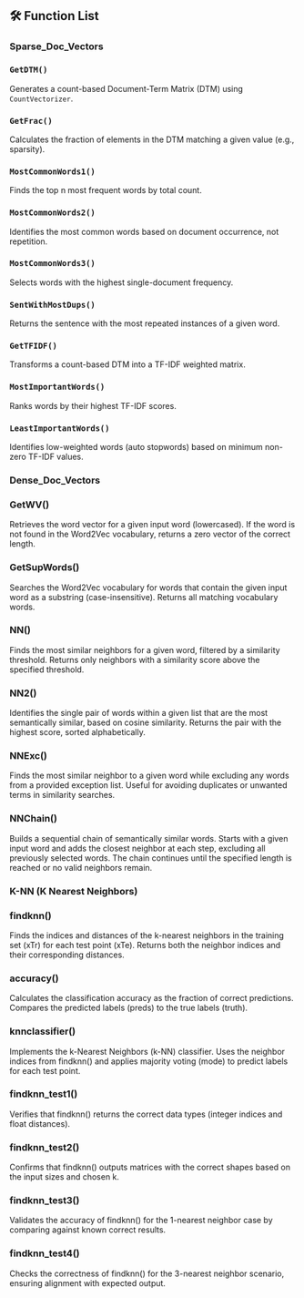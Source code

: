## 🛠️ Function List

### Sparse_Doc_Vectors

### `GetDTM()`
Generates a count-based Document-Term Matrix (DTM) using `CountVectorizer`.
### `GetFrac()`
Calculates the fraction of elements in the DTM matching a given value (e.g., sparsity).
### `MostCommonWords1()`
Finds the top n most frequent words by total count.
### `MostCommonWords2()`
Identifies the most common words based on document occurrence, not repetition.
### `MostCommonWords3()`
Selects words with the highest single-document frequency.
### `SentWithMostDups()`
Returns the sentence with the most repeated instances of a given word.
### `GetTFIDF()`
Transforms a count-based DTM into a TF-IDF weighted matrix.
### `MostImportantWords()`
Ranks words by their highest TF-IDF scores.
### `LeastImportantWords()`
Identifies low-weighted words (auto stopwords) based on minimum non-zero TF-IDF values.

### Dense_Doc_Vectors

### GetWV()
Retrieves the word vector for a given input word (lowercased). If the word is not found in the Word2Vec vocabulary, returns a zero vector of the correct length.
### GetSupWords()
Searches the Word2Vec vocabulary for words that contain the given input word as a substring (case-insensitive). Returns all matching vocabulary words.
### NN()
Finds the most similar neighbors for a given word, filtered by a similarity threshold. Returns only neighbors with a similarity score above the specified threshold.
### NN2()
Identifies the single pair of words within a given list that are the most semantically similar, based on cosine similarity. Returns the pair with the highest score, sorted alphabetically.
### NNExc()
Finds the most similar neighbor to a given word while excluding any words from a provided exception list. Useful for avoiding duplicates or unwanted terms in similarity searches.
### NNChain()
Builds a sequential chain of semantically similar words. Starts with a given input word and adds the closest neighbor at each step, excluding all previously selected words. The chain continues until the specified length is reached or no valid neighbors remain.

### K-NN   (K Nearest Neighbors)

### findknn()
Finds the indices and distances of the k-nearest neighbors in the training set (xTr) for each test point (xTe). Returns both the neighbor indices and their corresponding distances.
### accuracy()
Calculates the classification accuracy as the fraction of correct predictions. Compares the predicted labels (preds) to the true labels (truth).
### knnclassifier()
Implements the k-Nearest Neighbors (k-NN) classifier. Uses the neighbor indices from findknn() and applies majority voting (mode) to predict labels for each test point.
### findknn_test1()
Verifies that findknn() returns the correct data types (integer indices and float distances).
### findknn_test2()
Confirms that findknn() outputs matrices with the correct shapes based on the input sizes and chosen k.
### findknn_test3()
Validates the accuracy of findknn() for the 1-nearest neighbor case by comparing against known correct results.
### findknn_test4()
Checks the correctness of findknn() for the 3-nearest neighbor scenario, ensuring alignment with expected output.
